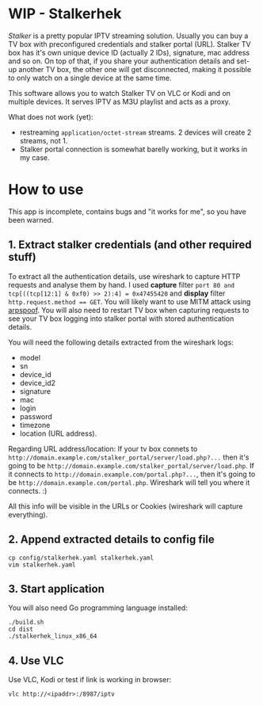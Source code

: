 # WIP - Stalkerhek

*Stalker* is a pretty popular IPTV streaming solution. Usually you can buy a TV box with preconfigured credentials and stalker portal (URL). Stalker TV box has it's own unique device ID (actually 2 IDs), signature, mac address and so on. On top of that, if you share your authentication details and set-up another TV box, the other one will get disconnected, making it possible to only watch on a single device at the same time.

This software allows you to watch Stalker TV on VLC or Kodi and on multiple devices. It serves IPTV as M3U playlist and acts as a proxy.

What does not work (yet):
* restreaming `application/octet-stream` streams. 2 devices will create 2 streams, not 1.
* Stalker portal connection is somewhat barelly working, but it works in my case.

# How to use

This app is incomplete, contains bugs and "it works for me", so you have been warned.

## 1. Extract stalker credentials (and other required stuff)

To extract all the authentication details, use wireshark to capture HTTP requests and analyse them by hand. I used **capture** filter `port 80 and tcp[((tcp[12:1] & 0xf0) >> 2):4] = 0x47455420` and **display** filter `http.request.method == GET`. You will likely want to use MITM attack using [arpspoof](https://www.irongeek.com/i.php?page=security/arpspoof). You will also need to restart TV box when capturing requests to see your TV box logging into stalker portal with stored authentication details.

You will need the following details extracted from the wireshark logs:
* model
* sn
* device_id
* device_id2
* signature
* mac
* login
* password
* timezone
* location (URL address).

Regarding URL address/location: If your tv box connets to `http://domain.example.com/stalker_portal/server/load.php?...` then it's going to be `http://domain.example.com/stalker_portal/server/load.php`. If it connects to `http://domain.example.com/portal.php?...`, then it's going to be `http://domain.example.com/portal.php`. Wireshark will tell you where it connects. :)

All this info will be visible in the URLs or Cookies (wireshark will capture everything).

## 2. Append extracted details to config file

```
cp config/stalkerhek.yaml stalkerhek.yaml
vim stalkerhek.yaml
```

## 3. Start application

You will also need Go programming language installed:
```
./build.sh
cd dist
./stalkerhek_linux_x86_64
```

## 4. Use VLC

Use VLC, Kodi or test if link is working in browser:
```
vlc http://<ipaddr>:/8987/iptv
```
